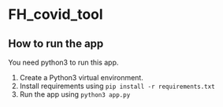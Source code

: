 # FH_covid_tool

## How to run the app
You need python3 to run this app.
1. Create a Python3 virtual environment.
2. Install requirements using `pip install -r requirements.txt`
3. Run the app using `python3 app.py`

